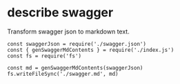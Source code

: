 # describe swagger

Transform swagger json to markdown text.

```
const swaggerJson = require('./swagger.json')
const { genSwaggerMdContents } = require('./index.js')
const fs = require('fs')

const md = genSwaggerMdContents(swaggerJson)
fs.writeFileSync('./swagger.md', md)
```
